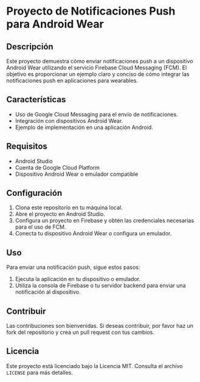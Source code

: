 # Proyecto de Notificaciones Push para Android Wear

## Descripción
Este proyecto demuestra cómo enviar notificaciones push a un dispositivo Android Wear utilizando el servicio Firebase Cloud Messaging (FCM). El objetivo es proporcionar un ejemplo claro y conciso de cómo integrar las notificaciones push en aplicaciones para wearables.

## Características
- Uso de Google Cloud Messaging para el envío de notificaciones.
- Integración con dispositivos Android Wear.
- Ejemplo de implementación en una aplicación Android.

## Requisitos
- Android Studio
- Cuenta de Google Cloud Platform
- Dispositivo Android Wear o emulador compatible

## Configuración
1. Clona este repositorio en tu máquina local.
2. Abre el proyecto en Android Studio.
3. Configura un proyecto en Firebase y obtén las credenciales necesarias para el uso de FCM.
4. Conecta tu dispositivo Android Wear o configura un emulador.

## Uso
Para enviar una notificación push, sigue estos pasos:
1. Ejecuta la aplicación en tu dispositivo o emulador.
2. Utiliza la consola de Firebase o tu servidor backend para enviar una notificación al dispositivo.

## Contribuir
Las contribuciones son bienvenidas. Si deseas contribuir, por favor haz un fork del repositorio y crea un pull request con tus cambios.

## Licencia
Este proyecto está licenciado bajo la Licencia MIT. Consulta el archivo `LICENSE` para más detalles.